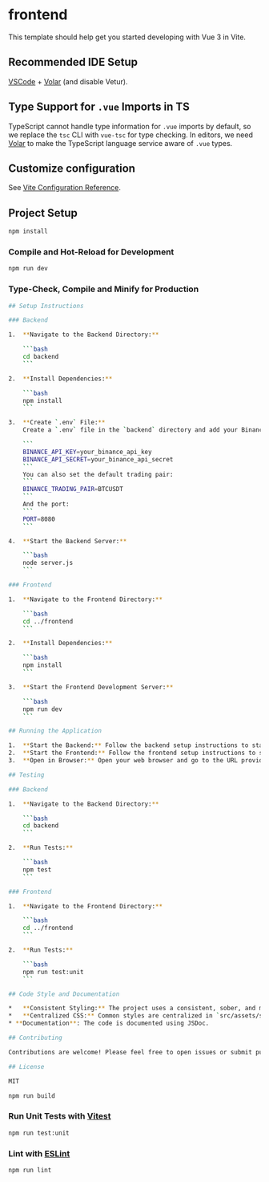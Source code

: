 # frontend

This template should help get you started developing with Vue 3 in Vite.

## Recommended IDE Setup

[VSCode](https://code.visualstudio.com/) + [Volar](https://marketplace.visualstudio.com/items?itemName=Vue.volar) (and disable Vetur).

## Type Support for `.vue` Imports in TS

TypeScript cannot handle type information for `.vue` imports by default, so we replace the `tsc` CLI with `vue-tsc` for type checking. In editors, we need [Volar](https://marketplace.visualstudio.com/items?itemName=Vue.volar) to make the TypeScript language service aware of `.vue` types.

## Customize configuration

See [Vite Configuration Reference](https://vite.dev/config/).

## Project Setup

```sh
npm install
```

### Compile and Hot-Reload for Development

```sh
npm run dev
```

### Type-Check, Compile and Minify for Production

```sh
## Setup Instructions

### Backend

1.  **Navigate to the Backend Directory:**

    ```bash
    cd backend
    ```

2.  **Install Dependencies:**

    ```bash
    npm install
    ```

3.  **Create `.env` File:**
    Create a `.env` file in the `backend` directory and add your Binance API key and secret:

    ```
    BINANCE_API_KEY=your_binance_api_key
    BINANCE_API_SECRET=your_binance_api_secret
    ```
    You can also set the default trading pair:
    ```
    BINANCE_TRADING_PAIR=BTCUSDT
    ```
    And the port:
    ```
    PORT=8080
    ```

4.  **Start the Backend Server:**

    ```bash
    node server.js
    ```

### Frontend

1.  **Navigate to the Frontend Directory:**

    ```bash
    cd ../frontend
    ```

2.  **Install Dependencies:**

    ```bash
    npm install
    ```

3.  **Start the Frontend Development Server:**

    ```bash
    npm run dev
    ```

## Running the Application

1.  **Start the Backend:** Follow the backend setup instructions to start the Node.js server.
2.  **Start the Frontend:** Follow the frontend setup instructions to start the Vue.js development server.
3.  **Open in Browser:** Open your web browser and go to the URL provided by the frontend development server (usually `http://localhost:5173`).

## Testing

### Backend

1.  **Navigate to the Backend Directory:**

    ```bash
    cd backend
    ```

2.  **Run Tests:**

    ```bash
    npm test
    ```

### Frontend

1.  **Navigate to the Frontend Directory:**

    ```bash
    cd ../frontend
    ```

2.  **Run Tests:**

    ```bash
    npm run test:unit
    ```

## Code Style and Documentation

*   **Consistent Styling:** The project uses a consistent, sober, and modern design across all components.
*   **Centralized CSS:** Common styles are centralized in `src/assets/styles/main.css` using CSS variables and utility classes.
* **Documentation**: The code is documented using JSDoc.

## Contributing

Contributions are welcome! Please feel free to open issues or submit pull requests.

## License

MIT

npm run build
```

### Run Unit Tests with [Vitest](https://vitest.dev/)

```sh
npm run test:unit
```

### Lint with [ESLint](https://eslint.org/)

```sh
npm run lint
```
